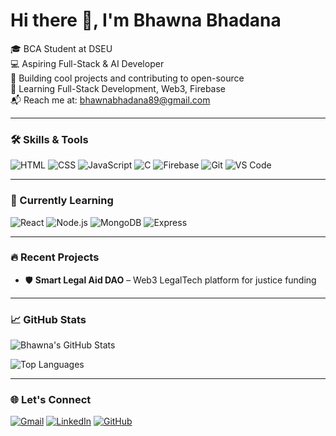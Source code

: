 # Hi there 👋, I'm Bhawna Bhadana

🎓 BCA Student at DSEU  
💻 Aspiring Full-Stack & AI Developer  
🌟 Building cool projects and contributing to open-source  
🚀 Learning Full-Stack Development, Web3, Firebase  
📬 Reach me at: bhawnabhadana89@gmail.com

---

### 🛠️ Skills & Tools
![HTML](https://img.shields.io/badge/-HTML5-E34F26?logo=html5&logoColor=white)
![CSS](https://img.shields.io/badge/-CSS3-1572B6?logo=css3&logoColor=white)
![JavaScript](https://img.shields.io/badge/-JavaScript-F7DF1E?logo=javascript&logoColor=black)
![C](https://img.shields.io/badge/-C-00599C?logo=c&logoColor=white)
![Firebase](https://img.shields.io/badge/-Firebase-FFCA28?logo=firebase&logoColor=black)
![Git](https://img.shields.io/badge/-Git-F05032?logo=git&logoColor=white)
![VS Code](https://img.shields.io/badge/-VSCode-007ACC?logo=visual-studio-code&logoColor=white)

---

### 🚀 Currently Learning
![React](https://img.shields.io/badge/-React-61DAFB?logo=react&logoColor=black)
![Node.js](https://img.shields.io/badge/-Node.js-339933?logo=node.js&logoColor=white)
![MongoDB](https://img.shields.io/badge/-MongoDB-47A248?logo=mongodb&logoColor=white)
![Express](https://img.shields.io/badge/-Express.js-000000?logo=express&logoColor=white)

---

### 🔥 Recent Projects
- 🛡️ **Smart Legal Aid DAO** – Web3 LegalTech platform for justice funding  

---

### 📈 GitHub Stats
![Bhawna's GitHub Stats](https://github-readme-stats.vercel.app/api?username=BhawnaBhadana&show_icons=true&theme=radical)

![Top Languages](https://github-readme-stats.vercel.app/api/top-langs/?username=BhawnaBhadana&layout=compact&theme=radical)

---

### 🌐 Let's Connect
[![Gmail](https://img.shields.io/badge/Gmail-D14836?style=flat&logo=gmail&logoColor=white)](mailto:bhawnabhadana89@gmail.com)
[![LinkedIn](https://img.shields.io/badge/LinkedIn-0A66C2?style=flat&logo=linkedin&logoColor=white)](https://www.linkedin.com/in/bhawna-bhadana)
[![GitHub](https://img.shields.io/badge/GitHub-100000?style=flat&logo=github&logoColor=white)](https://github.com/BhawnaBhadana)
